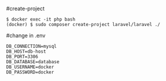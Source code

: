 #create-project

```
$ docker exec -it php bash
(docker) $ sudo composer create-project laravel/laravel ./
```

#change in .env

```
DB_CONNECTION=mysql
DB_HOST=db-host
DB_PORT=3306
DB_DATABASE=database
DB_USERNAME=docker
DB_PASSWORD=docker

```

